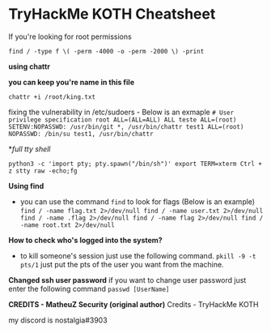 # TryHackMe KOTH Cheatsheet

If you're looking for root permissions

`find / -type f \( -perm -4000 -o -perm -2000 \) -print`


**using chattr**

**you can keep you're name in this file**

`chattr +i /root/king.txt`

fixing the vulnerability in /etc/sudoers - Below is an exmaple 
`# User privilege specification
root ALL=(ALL=ALL) ALL
teste ALL=(root) SETENV:NOPASSWD: /usr/bin/git *, /usr/bin/chattr
test1 ALL=(root) NOPASSWD: /bin/su test1, /usr/bin/chattr`

**full tty shell*

`python3 -c 'import pty; pty.spawn("/bin/sh")'
export TERM=xterm
Ctrl + z
stty raw -echo;fg`


**Using find** 

- you can use the command `find` to look for flags (Below is an example)
`find / -name flag.txt 2>/dev/null
find / -name user.txt 2>/dev/null
find / -name .flag 2>/dev/null
find / -name flag 2>/dev/null
find / -name root.txt 2>/dev/null`

**How to check who's logged into the system?**

- to kill someone's session just use the following command.
`pkill -9 -t pts/1`
just put the pts of the user you want from the machine.

**Changed ssh user password**
if you want to change user password just enter the following command 
``passwd [UserName]``





**CREDITS - MatheuZ Security (original author)**
Credits - TryHackMe KOTH

my discord is nostalgia#3903 


